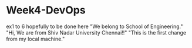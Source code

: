 # Week4-DevOps
ex1 to 6 hopefully to be done here
"We belong to School of Engineering." 
"Hi, We are from Shiv Nadar University Chennai!!" 
"This is the first change from my local machine." 

